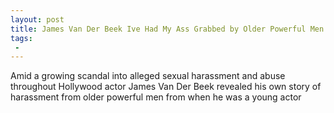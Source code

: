```yaml
---
layout: post
title: James Van Der Beek Ive Had My Ass Grabbed by Older Powerful Men
tags:
 -
---
```

Amid a growing scandal into alleged sexual harassment and abuse throughout Hollywood actor James Van Der Beek revealed his own story of harassment from older powerful men from when he was a young actor
